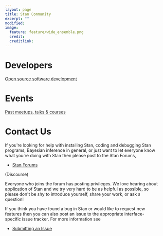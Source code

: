 ```yaml
---
layout: page
title: Stan Community
excerpt: ""
modified:
image:
  feature: feature/wide_ensemble.png
  credit:
  creditlink:
---
```


# Developers

[Open source software development](/developers)


# Events

[Past meetups, talks &amp; courses](/events)

# Contact Us

If you're looking for help with installing Stan, coding and debugging Stan
programs, Bayesian inference in general, or just want to let everyone know
what you're doing with Stan then please post to the Stan Forums,

* <p><a href="http://discourse.mc-stan.org/">Stan Forums</a>
<span class="note">(Discourse)</span></p>

Everyone who joins the forum has posting privileges.  We love hearing about
application of Stan and we try very hard to be as helpful as possible, so
please don't be shy to introduce yourself, share your work, or ask a question!

If you think you have found a bug in Stan or would like to request new features
then you can also post an issue to the appropriate interface-specific issue
tracker.  For more information see

* <p><a href="/users/issues/index.html">Submitting an Issue</a></p>

